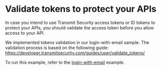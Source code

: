 # Validate tokens to protect your APIs

In case you intend to use Transmit Security access tokens or ID tokens to protect your APIs, you
should validate the access token before you allow access to your API.

We implemented tokens validation in our login-with-email sample. The validation process is based on
the following guide: https://developer.transmitsecurity.com/guides/user/validate_tokens/

To run this example, refer to the [login-with-email](../login-with-email/README.md) example.
